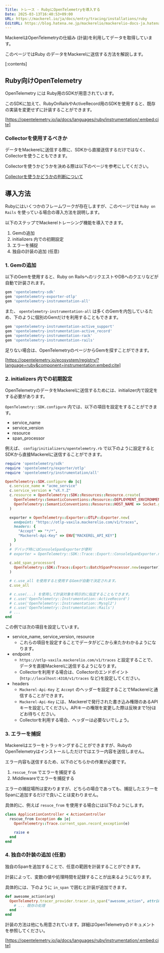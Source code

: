 ```yaml
---
Title: トレース - RubyにOpenTelemetryを導入する
Date: 2025-03-13T16:40:53+09:00
URL: https://mackerel.io/ja/docs/entry/tracing/installations/ruby
EditURL: https://blog.hatena.ne.jp/mackerelio/mackerelio-docs-ja.hatenablog.mackerel.io/atom/entry/6802418398333960676
---
```


MackerelはOpenTelemetryの仕組み (計装)を利用してデータを取得しています。

このページではRuby のデータをMackerelに送信する方法を解説します。

[:contents]

## Ruby向けOpenTelemetry

OpenTelemetry には Ruby用のSDKが用意されています。

このSDKに加えて、RubyOnRailsやActiveRecord用のSDKを使用すると、既存の実装を変更せずに計装することができます。

[https://opentelemetry.io/ja/docs/languages/ruby/instrumentation/:embed:cite]

### Collectorを使用するべきか

データをMackerelに送信する際に、SDKから直接送信するだけではなく、Collectorを使うこともできます。

Collectorを使うかどうかを決める際は以下のページを参考にしてください。

[Collectorを使うかどうかの判断について](https://mackerel.io/ja/docs/entry/tracing/guide/what-is-opentelemetry#using-collector-or-not)

## 導入方法

Rubyにはいくつかのフレームワークが存在しますが、このページでは `Ruby on Rails` を使っている場合の導入方法を説明します。

以下のステップでMackerelトレーシング機能を導入できます。

1. Gemの追加
2. initializers 内での初期設定
3. エラーを捕捉
4. 独自の計装の追加 (任意)

### 1. Gemの追加

以下のGemを使用すると、Ruby on RailsへのリクエストやDBへのクエリなどが自動で計装されます。

```ruby
gem 'opentelemetry-sdk'
gem 'opentelemetry-exporter-otlp'
gem 'opentelemetry-instrumentation-all'
```

また、 `opentelemetry-instrumentation-all` は多くのGemを内包しているため、下のように個別のGemだけを利用することもできます。

```ruby
gem 'opentelemetry-instrumentation-active_support'
gem 'opentelemetry-instrumentation-active_record'
gem 'opentelemetry-instrumentation-rack'
gem 'opentelemetry-instrumentation-rails'
```

足りない場合は、OpenTelemetryのページからGemを探すことができます。

[https://opentelemetry.io/ecosystem/registry/?language=ruby&component=instrumentation:embed:cite]

### 2. initializers 内での初期設定

OpenTelemetryのデータをMackerelに送信するためには、initializer内で設定をする必要があります。

`OpenTelemetry::SDK.configure` 内では、以下の項目を設定をすることができます。

* service\_name
* service\_version
* resource
* span\_processor

例えば、 `config/initializers/opentelemetry.rb` で以下のように設定するとSDKから直接Mackerelに送信することができます。

```ruby
require 'opentelemetry/sdk'
require 'opentelemetry/exporter/otlp'
require 'opentelemetry/instrumentation/all'

OpenTelemetry::SDK.configure do |c|
  c.service_name = "acme_service"
  c.service_version = "vX.Y.Z"
  c.resource = OpenTelemetry::SDK::Resources::Resource.create(
    OpenTelemetry::SemanticConventions::Resource::DEPLOYMENT_ENVIRONMENT => Rails.env.to_s,
    OpenTelemetry::SemanticConventions::Resource::HOST_NAME => Socket.gethostname
  )

  exporter = OpenTelemetry::Exporter::OTLP::Exporter.new(
    endpoint: "https://otlp-vaxila.mackerelio.com/v1/traces",
    headers: {
      "Accept" => "*/*",
      "Mackerel-Api-Key" => ENV["MACKEREL_API_KEY"]
    }
  )
  # デバッグ時にはConsoleSpanExporterが便利
  # exporter = OpenTelemetry::SDK::Trace::Export::ConsoleSpanExporter.new
  
  c.add_span_processor(
    OpenTelemetry::SDK::Trace::Export::BatchSpanProcessor.new(exporter)
  )

  # c.use_all を使用すると使用するGemが自動で決定されます。
  c.use_all

  # c.use(...) を使用して計装対象を明示的に指定することもできます。
  # c.use('OpenTelemetry::Instrumentation::ActiveRecord')
  # c.use('OpenTelemetry::Instrumentation::Mysql2')
  # c.use('OpenTelemetry::Instrumentation::Rails')
  # ...
end
```

この例では次の項目を設定しています。

* service\_name, service\_version, resource
  * これらの項目を設定することでデータがどこから来たかわかるようになります。
* endpoint
  * `https://otlp-vaxila.mackerelio.com/v1/traces` と設定することで、データを直接Mackerelに送信するようになります。
  * Collectorを利用する場合は、Collectorのエンドポイント (`http://localhost:4318/v1/traces` など)を設定してください。
* headers
  * `Mackerel-Api-Key` と `Accept` のヘッダーを設定することでMackerelと通信することができます。
  * `Mackerel-Api-Key` には、Mackerelで発行された書き込み権限のあるAPIキーを設定してください。APIキーの権限を変更した際は反映まで1分ほどお待ちください。
  * Collectorを利用する場合、ヘッダーは必要ないでしょう。

### 3. エラーを捕捉

Mackerelはエラーをトラッキングすることができますが、RubyのOpenTelemetryはインストールしただけではエラー内容を送信しません。

エラー内容も送信するため、以下のどちらかの作業が必要です。

1. `rescue_from` でエラーを捕捉する
2. Middlewareでエラーを捕捉する

エラーの捕捉場所は変わりますが、どちらの場合であっても、捕捉したエラーをSpanに追加するだけで良いことは変わりません。

具体的に、例えば `resuce_from` を使用する場合には以下のようにします。

```ruby
class ApplicationController < ActionController
  rescue_from Exception do |e|
    OpenTelemetry::Trace.current_span.record_exception(e)

    raise e
  end
end
```

### 4. 独自の計装の追加 (任意)

独自のSpanを追加することで、任意の範囲を計装することができます。

計装によって、変数の値や処理時間を記録することが出来るようになります。

具体的には、下のように `in_span` で囲むと計装が追加できます。

```ruby
def awesome_action(arg)
  OpenTelemetry.tracer_provider.tracer.in_span("awesome_action", attributes: {"arg" => arg}) do |span|
    # ... 既存の処理
  end
end
```

計装の方法は他にも用意されています。詳細はOpenTelemetryのドキュメントを参照してください。

[https://opentelemetry.io/ja/docs/languages/ruby/instrumentation/:embed:cite]
